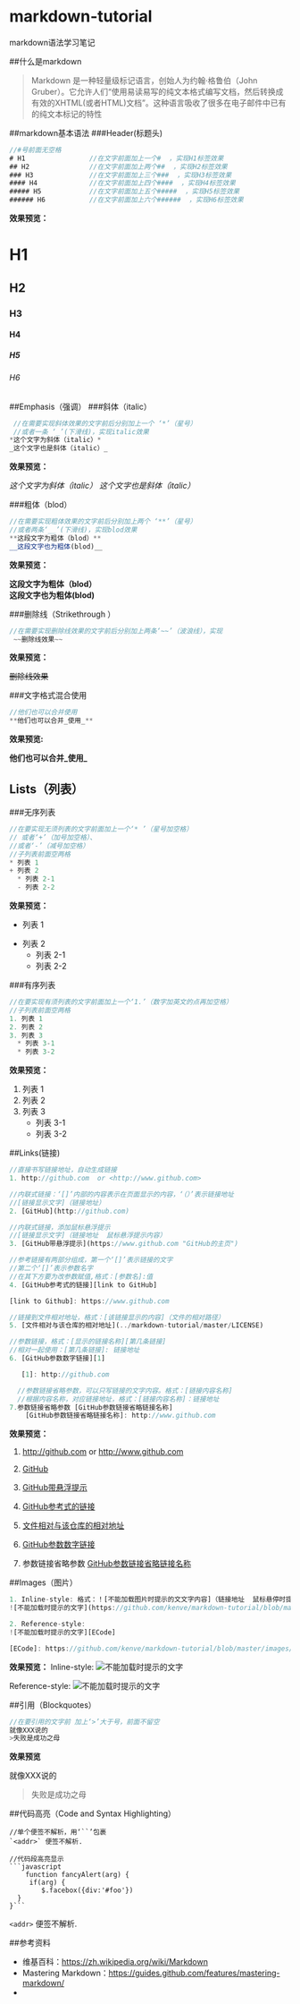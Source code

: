 # markdown-tutorial
  markdown语法学习笔记

##什么是markdown
>Markdown 是一种轻量级标记语言，创始人为约翰·格鲁伯（John Gruber）。它允许人们“使用易读易写的纯文本格式编写文档，然后转换成有效的XHTML(或者HTML)文档”。这种语言吸收了很多在电子邮件中已有的纯文本标记的特性

##markdown基本语法
###Header(标题头)
```javascript
//#号前面无空格
# H1				//在文字前面加上一个#  ，实现H1标签效果
## H2			    //在文字前面加上两个##  ，实现H2标签效果
### H3				//在文字前面加上三个###  ，实现H3标签效果
#### H4				//在文字前面加上四个####  ，实现H4标签效果
##### H5			//在文字前面加上五个#####  ，实现H5标签效果
###### H6			//在文字前面加上六个######  ，实现H6标签效果
```
__效果预览：__ 

# H1
## H2
### H3
#### H4
##### H5
###### H6


##Emphasis（强调）
###斜体（italic）
```javascript
 //在需要实现斜体效果的文字前后分别加上一个 ‘*’（星号）
 //或者一条 ‘_’(下滑线)，实现italic效果
*这个文字为斜体（italic）*
_这个文字也是斜体（italic）_
```
__效果预览：__ 

*这个文字为斜体（italic）* 
_这个文字也是斜体（italic）_ 

###粗体（blod）
```javascript
//在需要实现粗体效果的文字前后分别加上两个 ‘**’（星号）
//或者两条‘__’(下滑线)，实现blod效果
**这段文字为粗体（blod）**
__这段文字也为粗体(blod)__

```
__效果预览：__ 

**这段文字为粗体（blod）**  
__这段文字也为粗体(blod)__ 


###删除线（Strikethrough ）
```javascript
//在需要实现删除线效果的文字前后分别加上两条‘~~’（波浪线），实现
 ~~删除线效果~~
```
__效果预览：__

 ~~删除线效果~~

###文字格式混合使用
```javascript
//他们也可以合并使用
**他们也可以合并_使用_**
```
__效果预览:__

**他们也可以合并_使用_**

## Lists（列表）
###无序列表

 ```javascript
 //在要实现无须列表的文字前面加上一个‘* ’（星号加空格）
 // 或者‘+’（加号加空格）、
 //或者‘-’（减号加空格）
 //子列表前面空两格
* 列表 1
+ 列表 2
   * 列表 2-1
   - 列表 2-2
 ```
 __效果预览：__

* 列表 1
+ 列表 2
  * 列表 2-1
  - 列表 2-2

###有序列表

 ```javascript
 //在要实现有须列表的文字前面加上一个‘1.’（数字加英文的点再加空格）
 //子列表前面空两格
1. 列表 1
2. 列表 2
3. 列表 3
   * 列表 3-1
   * 列表 3-2
 ```
 __效果预览：__
 
1. 列表 1
2. 列表 2
3. 列表 3
   * 列表 3-1
   * 列表 3-2

##Links(链接)
```javascript
//直接书写链接地址，自动生成链接
1. http://github.com  or <http://www.github.com>

//内联式链接：‘[]’内部的内容表示在页面显示的内容，‘（）’表示链接地址
//[链接显示文字]（链接地址）
2. [GitHub](http://github.com)

//内联式链接，添加鼠标悬浮提示
//[链接显示文字]（链接地址  鼠标悬浮提示内容）
3. [GitHub带悬浮提示](https://www.github.com "GitHub的主页")

//参考链接有两部分组成，第一个‘[]’表示链接的文字
//第二个‘[]’表示参数名字
//在其下方要为改参数赋值,格式：[参数名]:值
4. [GitHub参考式的链接][link to GitHub] 

[link to Github]: https://www.github.com

//链接到文件相对地址，格式：[该链接显示的内容]（文件的相对路径）
5. [文件相对与该仓库的相对地址](../markdown-tutorial/master/LICENSE)

//参数链接，格式：[显示的链接名称][第几条链接]
//相对一起使用：[第几条链接]: 链接地址
6. [GitHub参数数字链接][1]

   [1]: http://github.com

  //参数链接省略参数，可以只写链接的文字内容。格式：[链接内容名称]
  //根据内容名称，对应链接地址，格式：[链接内容名称]：链接地址
7.参数链接省略参数 [GitHub参数链接省略链接名称]
	[GitHub参数链接省略链接名称]: http://www.github.com
```
__效果预览：__ 

1. http://github.com or <http://www.github.com>

2. [GitHub](http://github.com)

3. [GitHub带悬浮提示](https://www.github.com "GitHub的主页")

4. [GitHub参考式的链接][link to GitHub]

   [link to Github]: https://www.github.com

5. [文件相对与该仓库的相对地址](../markdown-tutorial/master/LICENSE)

6. [GitHub参数数字链接][1]

   [1]: http://github.org

7. 参数链接省略参数 [GitHub参数链接省略链接名称]

   [GitHub参数链接省略链接名称]: http://www.github.com

##Images（图片）
```javascript
1. Inline-style: 格式：！[不能加载图片时提示的文文字内容]（链接地址  鼠标悬停时提示的文字）
![不能加载时提示的文字](https://github.com/kenve/markdown-tutorial/blob/master/images/ecode.png?raw=true "ECode Title Text 1")

2. Reference-style: 
![不能加载时提示的文字][ECode]

[ECode]: https://github.com/kenve/markdown-tutorial/blob/master/images/ecode.png?raw=true "Logo Title Text 2"
```
__效果预览：__ 
Inline-style: 
![不能加载时提示的文字](https://github.com/kenve/markdown-tutorial/blob/master/images/ecode.png?raw=true "ECode Title Text 1") 

Reference-style: 
![不能加载时提示的文字][ECode]

[ECode]: https://github.com/kenve/markdown-tutorial/blob/master/images/ecode.png?raw=true "Ecode Title Text 2"


##引用（Blockquotes）
```javascript
//在要引用的文字前 加上‘>’大于号，前面不留空
就像XXX说的
>失败是成功之母
```
__效果预览__ 

就像XXX说的
>失败是成功之母

##代码高亮（Code and Syntax Highlighting）
```javascirpt
//单个便签不解析，用‘``’包裹
`<addr>` 便签不解析.

//代码段高亮显示
```javascript
	function fancyAlert(arg) {
 	 if(arg) {
    	$.facebox({div:'#foo'})
  }
}```

```

`<addr>` 便签不解析.





##参考资料
* 维基百科：https://zh.wikipedia.org/wiki/Markdown
* Mastering Markdown：https://guides.github.com/features/mastering-markdown/
* 